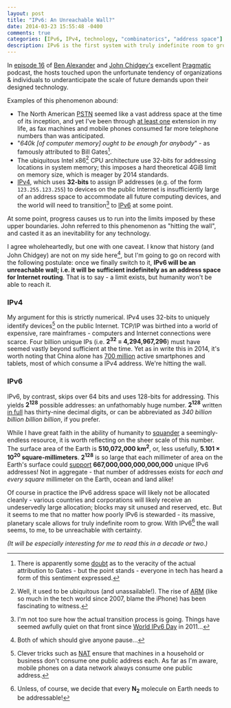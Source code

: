 ```yaml
---
layout: post
title: "IPv6: An Unreachable Wall?"
date: 2014-03-23 15:55:48 -0400
comments: true
categories: [IPv6, IPv4, technology, "combinatorics", "address space"]
description: IPv6 is the first system with truly indefinite room to grow.
---
```

In [episode 16](http://www.fiatlux.fm/pragmatic/16) of [Ben Alexander](https://twitter.com/fiatluxfm) and [John Chidgey's](https://twitter.com/johnchidgey) excellent [Pragmatic](http://www.fiatlux.fm/pragmatic/) podcast, the hosts touched upon the unfortunate tendency of organizations & individuals to underanticipate the scale of future demands upon their designed technology.<!--more-->

Examples of this phenomenon abound:

* The North American [PSTN](http://en.wikipedia.org/wiki/Public_switched_telephone_network) seemed like a vast address space at the time of its inception, and yet I've been through [at least one](http://www.cbc.ca/news/canada/vancouver-gets-10-digit-dialing-1.275934) extension in my life, as fax machines and mobile phones consumed far more telephone numbers than was anticipated.
* "*640k [of computer memory] ought to be enough for anybody*" - as famously attributed to Bill Gates[^1].
* The ubiquitous Intel x86[^2] CPU architecture use 32-bits for addressing locations in system memory; this imposes a hard theoretical 4GiB limit on memory size, which is meager by 2014 standards.
* [IPv4](http://en.wikipedia.org/wiki/IPv4), which uses **32-bits** to assign IP addresses (e.g. of the form `123.255.123.255`) to devices on the public Internet is insufficiently large of an address space to accommodate all future computing devices, and the world will need to transition[^3] to [IPv6](http://en.wikipedia.org/wiki/IPv6) at some point.

At some point, progress causes us to run into the limits imposed by these upper boundaries. John referred to this phenomenon as "hitting the wall", and casted it as an inevitability for any technology.

I agree wholeheartedly, but one with one caveat. I know that history (and John Chidgey) are not on my side here[^4], but I'm going to go on record with the following postulate: once we finally switch to it, **IPv6 will be an unreachable wall; i.e. it will be sufficient indefinitely as an address space for Internet routing**. That is to say - a limit exists, but humanity won't be able to reach it.

### IPv4
My argument for this is strictly numerical. IPv4 uses 32-bits to uniquely identify devices[^5] on the public Internet. TCP/IP was birthed into a world of expensive, rare mainframes - computers and Internet connections were scarce. Four billion unique IPs (i.e. **2<sup>32</sup> = 4,294,967,296**) must have seemed vastly beyond sufficient at the time. Yet as in write this in 2014, it's worth noting that China alone has [700 million](http://ben-evans.com/benedictevans/2014/3/12/700m-smartphones-tablets-in-china) active smartphones and tablets, most of which consume a IPv4 address. We're hitting the wall.

### IPv6
IPv6, by contrast, skips over 64 bits and uses 128-bits for addressing. This yields **2<sup>128</sup>** possible addresses: an unfathomably huge number. **2<sup>128</sup>** written [in full](https://www.wolframalpha.com/input/?i=2%5E128) has thirty-nine decimal digits, or can be abbreviated as *340 billion billion billion billion*, if you prefer.

While I have great faith in the ability of humanity to [squander](http://en.wikipedia.org/wiki/Tragedy_of_the_commons) a seemingly-endless resource, it is worth reflecting on the sheer scale of this number. The surface area of the Earth is **510,072,000 km<sup>2</sup>**, or, less usefully, **5.101 × 10<sup>20</sup> square-millimeters**. **2<sup>128</sup>** is so large that each millimeter of area on the Earth's surface could [support](https://www.wolframalpha.com/input/?i=2%5E128+%2F+5.101e20) **667,000,000,000,000,000** unique IPv6 addresses! Not in aggregate - that number of addresses exists for *each and every square* millimeter on the Earth, ocean and land alike!

Of course in practice the IPv6 address space will likely not be allocated cleanly - various countries and corporations will likely receive an undeservedly large allocation; blocks may sit unused and reserved, etc. But it seems to me that no matter how poorly IPv6 is stewarded - its massive, planetary scale allows for truly indefinite room to grow. With IPv6[^6] the wall seems, to me, to be unreachable with certainty.

*(It will be especially interesting for me to read this in a decade or two.)*

[^1]: There is apparently some [doubt](http://en.wikiquote.org/wiki/Bill_Gates#Misattributed) as to the veracity of the actual attribution to Gates - but the point stands - everyone in tech has heard a form of this sentiment expressed.
[^2]: Well, it used to be ubiquitous (and unassailable!). The rise of [ARM](http://en.wikipedia.org/wiki/ARM_architecture) (like so much in the tech world since 2007, blame the iPhone) has been fascinating to witness.
[^3]: I'm not too sure how the actual transition process is going. Things have seemed awfully quiet on that front since [World IPv6 Day](http://en.wikipedia.org/wiki/World_IPv6_Day_and_World_IPv6_Launch_Day) in 2011...
[^4]: Both of which should give anyone pause...
[^5]: Clever tricks such as [NAT](http://en.wikipedia.org/wiki/Network_address_translation) ensure that machines in a household or business don't consume one public address each. As far as I'm aware, mobile phones on a data network always consume one public address.
[^6]: Unless, of course, we decide that every **N<sub>2</sub>** molecule on Earth needs to be addressable!

